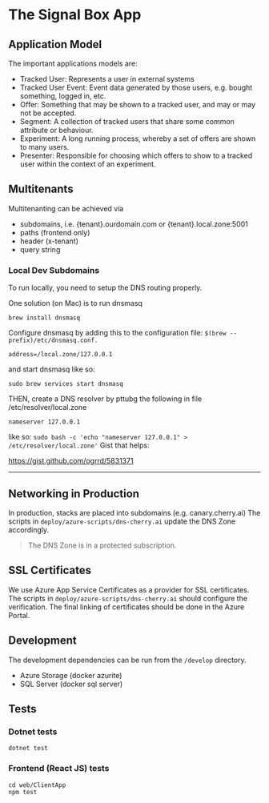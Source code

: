 # The Signal Box App

## Application Model

The important applications models are:

* Tracked User: Represents a user in external systems
* Tracked User Event: Event data generated by those users, e.g. bought something, logged in, etc.
* Offer: Something that may be shown to a tracked user, and may or may not be accepted.
* Segment: A collection of tracked users that share some common attribute or behaviour.
* Experiment: A long running process, whereby a set of offers are shown to many users.
* Presenter: Responsible for choosing which offers to show to a tracked user within the context of an experiment.

## Multitenants

Multitenanting can be  achieved via 
* subdomains, i.e. {tenant}.ourdomain.com or {tenant}.local.zone:5001
* paths (frontend only)
* header (x-tenant)
* query string


### Local Dev Subdomains

To run locally, you need to setup the DNS routing properly.

One solution (on Mac) is to run dnsmasq

```
brew install dnsmasq
```

Configure dnsmasq by adding this to the configuration file: `$(brew --prefix)/etc/dnsmasq.conf.`

```
address=/local.zone/127.0.0.1
```

and start dnsmasq like so:

```
sudo brew services start dnsmasq
```

THEN, create a DNS resolver by pttubg the following in file /etc/resolver/local.zone

```
nameserver 127.0.0.1
```

like so: `sudo bash -c 'echo "nameserver 127.0.0.1" > /etc/resolver/local.zone'`
Gist that helps:

https://gist.github.com/ogrrd/5831371

---

## Networking in Production

In production, stacks are placed into subdomains (e.g. canary.cherry.ai)
The scripts in `deploy/azure-scripts/dns-cherry.ai` update the DNS Zone accordingly.

> The DNS Zone is in a protected subscription.

## SSL Certificates

We use Azure App Service Certificates as a provider for SSL certificates.
The scripts in `deploy/azure-scripts/dns-cherry.ai` should configure the verification.
The final linking of certificates should be done in the Azure Portal.

## Development

The development dependencies can be run from the `/develop` directory.

* Azure Storage (docker azurite)
* SQL Server (docker sql server)

## Tests

### Dotnet tests

```
dotnet test
```

### Frontend (React JS) tests

```
cd web/ClientApp
npm test
```
